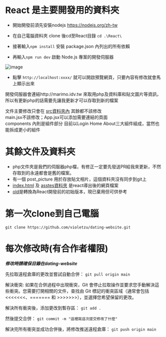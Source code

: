 # React 是主要開發用的資料夾
- 開始開發前須先安裝nodejs https://nodejs.org/zh-tw  

- 在自己電腦資料夾 clone 後cd至React目錄 `cd .\React\`

- 接著輸入`npm install` 安裝 package.json 內列出的所有依賴

- 再輸入`npm run dev` 啟動 Node.js 專案的開發伺服器

![image](https://github.com/user-attachments/assets/82c94567-6101-48b7-bc3f-3f7fd739ef0b)

- 點擊 `http://localhost:xxxx/` 就可以開啟預覽網頁，只要內容有修改就會馬上顯示出來

開發伺服器會連結http://marimo.idv.tw 來取用php及資料庫和貼文圖片等資訊，所以有更新php的話需要先讓我更新才可以存取到新的檔案  

文件主要修改只會在 [src資料夾內](https://github.com/violetzu/dating-website/tree/main/React/src) 其餘都不該修改  
main.jsx不該修改；App.jsx可以添加需要連結的頁面  
components 內則是組件部分 目前以Login Home About三大組件組成，當然也能拆成更小的組件



# 其餘文件及資料夾
- php文件夾是我們的伺服器php檔，有修正一定要先發送PR給我來更新，不然存取到的永遠都會是舊的檔案。  
- 有一個 post_picture 用於存放貼文相片，這個資料夾沒有同步到git上  
- [index.html](https://github.com/violetzu/dating-website/tree/main/index.html) 及 [asstes資料夾](https://github.com/violetzu/dating-website/tree/main/asstes) 是react導出後的網頁檔案  
- [old](https://github.com/violetzu/dating-website/tree/main/old/)是轉換為React開發前的初始版本，現已棄用但可供參考



# 第一次clone到自己電腦
`git clone https://github.com/violetzu/dating-website.git `



# 每次修改時(有合作者權限)
***修改時請確保目錄在dating-website***

先拉取遠程倉庫的更改並嘗試自動合併：
`git pull origin main`

解決衝突:
如果在合併過程中出現衝突，Git 會停止拉取操作並要求您手動解決這些衝突。您需要打開相關的文件，查找由 Git 標記的衝突區域（通常會包括 <<<<<<<、======= 和 >>>>>>>），並選擇您希望保留的更改。


解決所有衝突後，添加更改到暫存區：
`git add .`

然後提交合併：
`git commit -m "這裡寫這次提交修改了什麼"`

解決完所有衝突並成功合併後，將修改推送遠程倉庫：
`git push origin main`



